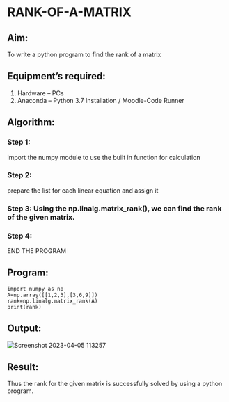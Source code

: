 # RANK-OF-A-MATRIX
## Aim:
To write a python program to find the rank of a matrix
## Equipment’s required:
1. 	Hardware – PCs
2. 	Anaconda – Python 3.7 Installation / Moodle-Code Runner
## Algorithm:
### Step 1: 
import the numpy module to use the built in function for calculation
### Step 2: 
prepare the list for each linear equation and assign it
### Step 3: Using the np.linalg.matrix_rank(), we can find the rank of the given matrix.
### Step 4: 
END THE PROGRAM
## Program:
```
import numpy as np
A=np.array([[1,2,3],[3,6,9]])
rank=np.linalg.matrix_rank(A)
print(rank)
```
## Output:
![Screenshot 2023-04-05 113257](https://user-images.githubusercontent.com/123470785/229994461-3cd2ac80-4000-4d1d-b754-9201e2d85b03.png)

## Result:
Thus the rank for the given matrix is successfully solved by  using a python program.

